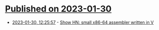 # [Published on 2023-01-30](index.md)

* [2023-01-30, 12:25:57](https://news.ycombinator.com/item?id=34578784) - [Show HN: small x86-64 assembler written in V](https://github.com/v420v/vas)
